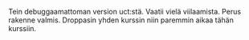 Tein debuggaamattoman version uct:stä. Vaatii vielä viilaamista. Perus rakenne valmis. Droppasin yhden kurssin niin paremmin aikaa tähän kurssiin. 
